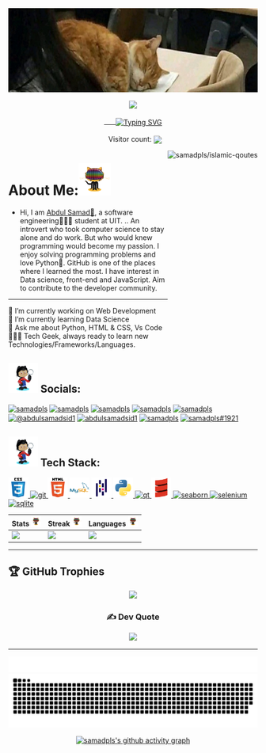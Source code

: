 <img src=".github/workflows/meow.jfif"  width=100% height='170'>

 <a href="https://linkedin.com/in/samadpls" target="_blank">
<p align="center">
  <img src="https://capsule-render.vercel.app/api?type=waving&color=gradient&text=Hi%20Abdul%20Samad%20Here🤍&fontSize=30&height=120&width=100%&section=header"/>
</p></a>
<div align='center'>
<a href="https://github.com/samadpls/Islamic-qoutes">&nbsp;&nbsp;&nbsp;&nbsp;&nbsp;&nbsp;<img  align="center" src="https://readme-typing-svg.demolab.com?font=Fira+Code&size=16&pause=1000&color=F7F7F7&width=435&lines=Python+%7C+Data+Analyst+%7C+CHISEL+%7CHTML+%26+CSS+%7C" alt="Typing SVG" />
</a></div><br>
<div align='center'>
<p align="center"> 
   Visitor count:
   
   <img src="https://profile-counter.glitch.me/samadpls/count.svg" align="center"/> 
 </p></div>
 <a href='https://github.com/samadpls/Islamic-qoutes'>
<img align='right' src='https://islamic-qoutes.herokuapp.com/' widht=100 height=300 alt='samadpls/islamic-qoutes'></a>

# About Me:<img src='.github/workflows/cartoon1.gif' height=65/>

- Hi, I am <a href="https://linkedin.com/in/samadpls" target="blank">Abdul Samad🤍</a>, a software engineering👨🏼‍💻 student at UIT. .. An introvert who took computer science to stay alone and do work. But who would knew programming would become my passion. I enjoy solving programming problems and love Python🐍. GitHub is one of the places where I learned the most. I have interest in Data science, front-end and JavaScript. Aim to contribute to the developer community.
------
🔭 I’m currently working on Web Development<br>🌱 I’m currently learning Data Science<br>💬 Ask me about Python, HTML & CSS, Vs Code<br>👨🏼‍💻 Tech Geek, always ready to learn new Technologies/Frameworks/Languages.<br>


## <img src='.github/workflows/tech.gif' height=60/> Socials:
<div align='center'>
<p align="left">
<a href="https://twitter.com/samadpls" target="blank"><img align="center" src="https://raw.githubusercontent.com/rahuldkjain/github-profile-readme-generator/master/src/images/icons/Social/twitter.svg" alt="samadpls" height="30" width="40" /></a>
<a href="https://linkedin.com/in/samadpls" target="blank"><img align="center" src="https://raw.githubusercontent.com/rahuldkjain/github-profile-readme-generator/master/src/images/icons/Social/linked-in-alt.svg" alt="samadpls" height="30" width="40" /></a>
<a href="https://stackoverflow.com/users/samadpls" target="blank"><img align="center" src="https://raw.githubusercontent.com/rahuldkjain/github-profile-readme-generator/master/src/images/icons/Social/stack-overflow.svg" alt="samadpls" height="30" width="40" /></a>
<a href="https://kaggle.com/samadpls" target="blank"><img align="center" src="https://raw.githubusercontent.com/rahuldkjain/github-profile-readme-generator/master/src/images/icons/Social/kaggle.svg" alt="samadpls" height="30" width="40" /></a>
<a href="https://instagram.com/samadpls" target="blank"><img align="center" src="https://raw.githubusercontent.com/rahuldkjain/github-profile-readme-generator/master/src/images/icons/Social/instagram.svg" alt="samadpls" height="30" width="40" /></a>
<a href="https://medium.com/@samadpls" target="blank"><img align="center" src="https://raw.githubusercontent.com/rahuldkjain/github-profile-readme-generator/master/src/images/icons/Social/medium.svg" alt="@abdulsamadsid1" height="30" width="40" /></a>
<a href="https://www.hackerrank.com/abdulsamadsid1" target="blank"><img align="center" src="https://raw.githubusercontent.com/rahuldkjain/github-profile-readme-generator/master/src/images/icons/Social/hackerrank.svg" alt="abdulsamadsid1" height="30" width="40" /></a>
<a href="https://www.leetcode.com/samadpls" target="blank"><img align="center" src="https://raw.githubusercontent.com/rahuldkjain/github-profile-readme-generator/master/src/images/icons/Social/leet-code.svg" alt="samadpls" height="30" width="40" /></a>
<a href="https://discord.gg/samadpls#1921" target="blank"><img align="center" src="https://raw.githubusercontent.com/rahuldkjain/github-profile-readme-generator/master/src/images/icons/Social/discord.svg" alt="samadpls#1921" height="30" width="40" /></a>
</p> </div>

## <img src='.github/workflows/tech.gif' height=60/> Tech Stack:
<div align='center'>
<p align="left"> <a href="https://www.w3schools.com/css/" target="_blank" rel="noreferrer"> <img src="https://raw.githubusercontent.com/devicons/devicon/master/icons/css3/css3-original-wordmark.svg" alt="css3" width="40" height="40"/> </a> <a href="https://git-scm.com/" target="_blank" rel="noreferrer"> <img src="https://www.vectorlogo.zone/logos/git-scm/git-scm-icon.svg" alt="git" width="40" height="40"/> </a> <a href="https://www.w3.org/html/" target="_blank" rel="noreferrer"> <img src="https://raw.githubusercontent.com/devicons/devicon/master/icons/html5/html5-original-wordmark.svg" alt="html5" width="40" height="40"/> </a> <a href="https://www.mysql.com/" target="_blank" rel="noreferrer"> <img src="https://raw.githubusercontent.com/devicons/devicon/master/icons/mysql/mysql-original-wordmark.svg" alt="mysql" width="40" height="40"/> </a> <a href="https://pandas.pydata.org/" target="_blank" rel="noreferrer"> <img src="https://raw.githubusercontent.com/devicons/devicon/2ae2a900d2f041da66e950e4d48052658d850630/icons/pandas/pandas-original.svg" alt="pandas" width="40" height="40"/> </a> <a href="https://www.python.org" target="_blank" rel="noreferrer"> <img src="https://raw.githubusercontent.com/devicons/devicon/master/icons/python/python-original.svg" alt="python" width="40" height="40"/> </a> <a href="https://www.qt.io/" target="_blank" rel="noreferrer"> <img src="https://upload.wikimedia.org/wikipedia/commons/0/0b/Qt_logo_2016.svg" alt="qt" width="40" height="40"/> </a> <a href="https://www.scala-lang.org" target="_blank" rel="noreferrer"> <img src="https://raw.githubusercontent.com/devicons/devicon/master/icons/scala/scala-original.svg" alt="scala" width="40" height="40"/> </a> <a href="https://seaborn.pydata.org/" target="_blank" rel="noreferrer"> <img src="https://seaborn.pydata.org/_images/logo-mark-lightbg.svg" alt="seaborn" width="40" height="40"/> </a> <a href="https://www.selenium.dev" target="_blank" rel="noreferrer"> <img src="https://raw.githubusercontent.com/detain/svg-logos/780f25886640cef088af994181646db2f6b1a3f8/svg/selenium-logo.svg" alt="selenium" width="40" height="40"/> </a> <a href="https://www.sqlite.org/" target="_blank" rel="noreferrer"> <img src="https://www.vectorlogo.zone/logos/sqlite/sqlite-icon.svg" alt="sqlite" width="40" height="40"/> </a> </p>
</div>



|Stats <img src='.github/workflows/cartoon1.gif' height=20/>|Streak <img src='.github/workflows/cartoon1.gif' height=20/>|Languages <img src='.github/workflows/cartoon1.gif' height=20/>
|---|---|---|
|<img src='https://github-readme-stats.vercel.app/api?username=samadpls&theme=great-gatsby&hide_border=true&include_all_commits=false&count_private=false' width=100%/>|<img  src='https://github-readme-streak-stats.herokuapp.com/?user=samadpls&theme=great-gatsby&hide_border=true' width=100% /> |<img  src='https://github-readme-stats.vercel.app/api/top-langs/?username=samadpls&theme=great-gatsby&hide_border=true&include_all_commits=false&count_private=false&layout=compact' width=100% />|


---

## 🏆 GitHub Trophies
<div align='center'>
<img src='https://github-profile-trophy.vercel.app/?username=samadpls&theme=radical&no-frame=true&no-bg=true&margin-w=4' width=75%/>
<div>

<div align='center'>
<h3> ✍️ Dev Quote </h3>
<img src='https://quotes-github-readme.vercel.app/api?type=horizontal&theme=gruvbox' width=75%/></div>

---
<img src='.github/workflows/thanks.svg'/>

<div align='center'>
<img src='https://github.com/samadpls/samadpls/blob/output/github-contribution-grid-snake.svg'/>
</div>


[![samadpls's github activity graph](https://activity-graph.herokuapp.com/graph?username=samadpls&bg_color=19000e&color=fafafa&line=c8580e&point=7d7373&area=true&hide_border=true)](https://github.com/ashutosh00710/github-readme-activity-graph)


